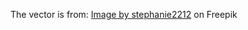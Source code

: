 The vector is from:
<a href="https://www.freepik.com/free-vector/cartoon-hand-gesture-collection-with-light-skin-tone_35446059.htm#query=rock%20paper%20scissors&position=48&from_view=search&track=ais">Image by stephanie2212</a> on Freepik